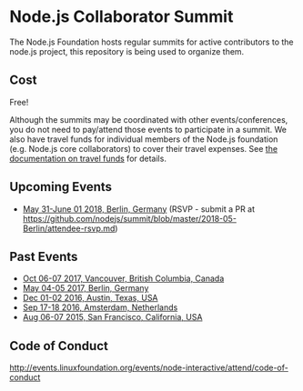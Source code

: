 # Node.js Collaborator Summit

The Node.js Foundation hosts regular summits for active contributors to the node.js project, this repository is being used to organize them.

## Cost
Free!

Although the summits may be coordinated with other events/conferences, you do not need to pay/attend those events to participate in a summit. We also have travel funds for individual members of the Node.js foundation (e.g. Node.js core collaborators) to cover their travel expenses. See [the documentation on travel funds](https://github.com/nodejs/admin/blob/master/MEMBER_TRAVEL_FUND.md) for details.

## Upcoming Events
- [May 31-June 01 2018, Berlin, Germany](https://github.com/nodejs/summit/issues/60) (RSVP - submit a PR at https://github.com/nodejs/summit/blob/master/2018-05-Berlin/attendee-rsvp.md)

## Past Events
- [Oct 06-07 2017, Vancouver, British Columbia, Canada](https://github.com/nodejs/summit/issues/44)
- [May 04-05 2017, Berlin, Germany](https://github.com/nodejs/summit/issues/39)
- [Dec 01-02 2016, Austin, Texas, USA](https://github.com/nodejs/summit/issues/35)
- [Sep 17-18 2016, Amsterdam, Netherlands](https://github.com/nodejs/summit/issues/16)
- [Aug 06-07 2015, San Francisco, California, USA](https://github.com/nodejs/summit/issues/1)

## Code of Conduct
http://events.linuxfoundation.org/events/node-interactive/attend/code-of-conduct

